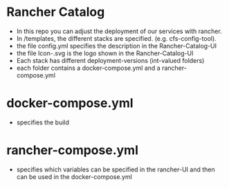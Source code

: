 # Rancher Catalog

* In this repo you can adjust the deployment of our services with rancher.
* In /templates, the different stacks are specified. (e.g. cfs-config-tool).
* the file config.yml specifies the description in the Rancher-Catalog-UI
* the file <stack>Icon-<stack>.svg is the logo shown in the Rancher-Catalog-UI
* Each stack has different deployment-versions (int-valued folders)
* each folder contains a docker-compose.yml and a rancher-compose.yml

# docker-compose.yml
* specifies the build

# rancher-compose.yml
* specifies which variables can be specified in the rancher-UI and then can be used in the docker-compose.yml
